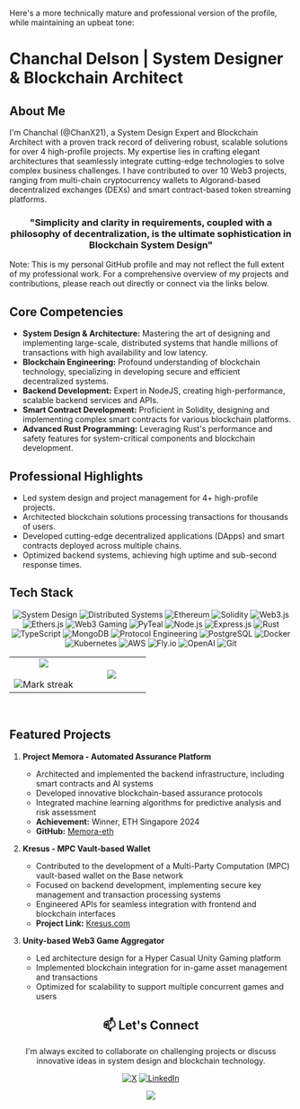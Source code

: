 Here's a more technically mature and professional version of the profile, while maintaining an upbeat tone:

# Chanchal Delson | System Designer & Blockchain Architect

## About Me

I'm Chanchal (@ChanX21), a System Design Expert and Blockchain Architect with a proven track record of delivering robust, scalable solutions for over 4 high-profile projects. My expertise lies in crafting elegant architectures that seamlessly integrate cutting-edge technologies to solve complex business challenges. I have contributed to over 10 Web3 projects, ranging from multi-chain cryptocurrency wallets to Algorand-based decentralized exchanges (DEXs) and smart contract-based token streaming platforms.

<h3 align="center">
   "Simplicity and clarity in requirements, coupled with a philosophy of decentralization, is the ultimate sophistication in Blockchain System Design"
</h3>

Note: This is my personal GitHub profile and may not reflect the full extent of my professional work. For a comprehensive overview of my projects and contributions, please reach out directly or connect via the links below.

## Core Competencies

- **System Design & Architecture:** Mastering the art of designing and implementing large-scale, distributed systems that handle millions of transactions with high availability and low latency.
- **Blockchain Engineering:** Profound understanding of blockchain technology, specializing in developing secure and efficient decentralized systems.
- **Backend Development:** Expert in NodeJS, creating high-performance, scalable backend services and APIs.
- **Smart Contract Development:** Proficient in Solidity, designing and implementing complex smart contracts for various blockchain platforms.
- **Advanced Rust Programming:** Leveraging Rust's performance and safety features for system-critical components and blockchain development.

## Professional Highlights

- Led system design and project management for 4+ high-profile projects.
- Architected blockchain solutions processing transactions for thousands of users.
- Developed cutting-edge decentralized applications (DApps) and smart contracts deployed across multiple chains.
- Optimized backend systems, achieving high uptime and sub-second response times.

## Tech Stack

<div align="center">

![System Design](https://img.shields.io/badge/-System%20Design-0A192F?style=for-the-badge&logoColor=64FFDA)
![Distributed Systems](https://img.shields.io/badge/-Distributed%20Systems-0A192F?style=for-the-badge&logoColor=64FFDA)
![Ethereum](https://img.shields.io/badge/-Ethereum-0A192F?style=for-the-badge&logo=Ethereum&logoColor=64FFDA)
![Solidity](https://img.shields.io/badge/-Solidity-0A192F?style=for-the-badge&logo=solidity&logoColor=64FFDA)
![Web3.js](https://img.shields.io/badge/-Web3.js-0A192F?style=for-the-badge&logo=web3dotjs&logoColor=64FFDA)
![Ethers.js](https://img.shields.io/badge/-Ethers.js-0A192F?style=for-the-badge&logo=ethereum&logoColor=64FFDA)
![Web3 Gaming](https://img.shields.io/badge/-Web3%20Gaming-0A192F?style=for-the-badge&logo=unity&logoColor=64FFDA)
![PyTeal](https://img.shields.io/badge/-PyTeal-0A192F?style=for-the-badge&logo=algorand&logoColor=64FFDA)
![Node.js](https://img.shields.io/badge/-Node.js-0A192F?style=for-the-badge&logo=nodedotjs&logoColor=64FFDA)
![Express.js](https://img.shields.io/badge/-Express.js-0A192F?style=for-the-badge&logo=express&logoColor=64FFDA)
![Rust](https://img.shields.io/badge/-Rust-0A192F?style=for-the-badge&logo=rust&logoColor=64FFDA)
![TypeScript](https://img.shields.io/badge/-TypeScript-0A192F?style=for-the-badge&logo=typescript&logoColor=64FFDA)
![MongoDB](https://img.shields.io/badge/-MongoDB-0A192F?style=for-the-badge&logo=mongodb&logoColor=64FFDA)
![Protocol Engineering](https://img.shields.io/badge/-Protocol%20Engineering-0A192F?style=for-the-badge&logoColor=64FFDA)
![PostgreSQL](https://img.shields.io/badge/-PostgreSQL-0A192F?style=for-the-badge&logo=postgresql&logoColor=64FFDA)
![Docker](https://img.shields.io/badge/-Docker-0A192F?style=for-the-badge&logo=docker&logoColor=64FFDA)
![Kubernetes](https://img.shields.io/badge/-Kubernetes-0A192F?style=for-the-badge&logo=kubernetes&logoColor=64FFDA)
![AWS](https://img.shields.io/badge/-AWS-0A192F?style=for-the-badge&logo=amazon-aws&logoColor=64FFDA)
![Fly.io](https://img.shields.io/badge/-Fly.io-0A192F?style=for-the-badge&logo=fly-dot-io&logoColor=64FFDA)
![OpenAI](https://img.shields.io/badge/-OpenAI-0A192F?style=for-the-badge&logo=openai&logoColor=64FFDA)
![Git](https://img.shields.io/badge/-Git-0A192F?style=for-the-badge&logo=git&logoColor=64FFDA)

<p align="center">
  <!--- stats (start) -->
<table align="center">
<tr border="none">
<td width="50%" align="center">
  <img  align="center"  src="https://github-readme-stats.vercel.app/api?username=chanx21&theme=dark&show_icons=true&count_private=true" />
  <br></br>
  <img  title="🔥 Get streak stats for your profile at git.io/streak-stats" alt="Mark streak" src="https://github-readme-streak-stats.herokuapp.com/?user=chanx21&theme=dark&hide_border=false" /> 
</td>
<td width="50%" align="center">
  <img  align="center"  src="https://github-readme-stats.anuraghazra1.vercel.app/api/top-langs/?username=chanx21&theme=dark&hide_border=false&no-bg=true&no-frame=true&langs_count=7"/>
  </td>
</tr>
</table>
</p>

<br clear="both">

<div align="left">

## Featured Projects

1. **Project Memora - Automated Assurance Platform**
   - Architected and implemented the backend infrastructure, including smart contracts and AI systems
   - Developed innovative blockchain-based assurance protocols
   - Integrated machine learning algorithms for predictive analysis and risk assessment
   - **Achievement:** Winner, ETH Singapore 2024
   - **GitHub:** [Memora-eth](https://github.com/Memora-eth)

2. **Kresus - MPC Vault-based Wallet**
   - Contributed to the development of a Multi-Party Computation (MPC) vault-based wallet on the Base network
   - Focused on backend development, implementing secure key management and transaction processing systems
   - Engineered APIs for seamless integration with frontend and blockchain interfaces
   - **Project Link:** [Kresus.com](https://kresus.com/)

3. **Unity-based Web3 Game Aggregator**
   - Led architecture design for a Hyper Casual Unity Gaming platform
   - Implemented blockchain integration for in-game asset management and transactions
   - Optimized for scalability to support multiple concurrent games and users

</div>

## 📫 Let's Connect

I'm always excited to collaborate on challenging projects or discuss innovative ideas in system design and blockchain technology.

<p align="left">

[![X](https://img.shields.io/badge/-Twitter-0A192F?style=for-the-badge&logo=x&logoColor=64FFDA)](https://twitter.com/chanchaldelson)
[![LinkedIn](https://img.shields.io/badge/-LinkedIn-0A192F?style=for-the-badge&logo=linkedin&logoColor=64FFDA)](https://www.linkedin.com/in/chanchaldelson/)

</p>
<p><a href="https://github.com/antonkomarev/github-profile-views-counter">
    <img src="https://komarev.com/ghpvc/?username=Chanx21&style=for-the-badge">
</a></p>
